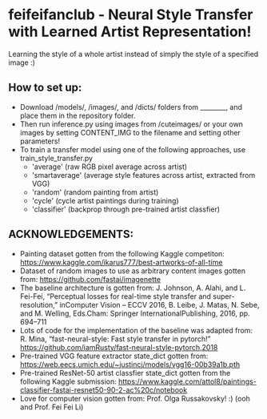 # feifeifanclub - Neural Style Transfer with Learned Artist Representation!

Learning the style of a whole artist instead of simply the style of a specified image :)

## How to set up:
  - Download /models/, /images/, and /dicts/ folders from ________, and place them in the repository folder.
  - Then run inference.py using images from /cuteimages/ or your own images by setting CONTENT_IMG to the filename and setting other parameters! 
  - To train a transfer model using one of the following approaches, use train_style_transfer.py
     - 'average' (raw RGB pixel average across artist)    
     - 'smartaverage' (average style features across artist, extracted from VGG)     
     - 'random' (random painting from artist)             
     - 'cycle' (cycle artist paintings during training)        
     - 'classifier' (backprop through pre-trained artist classfier)
     
     
 
## ACKNOWLEDGEMENTS:
  - Painting dataset gotten from the following Kaggle competiton:
        https://www.kaggle.com/ikarus777/best-artworks-of-all-time
  - Dataset of random images to use as arbitrary content images gotten from:
        https://github.com/fastai/imagenette
  - The baseline architecture is gotten from:
        J. Johnson, A. Alahi, and L. Fei-Fei, “Perceptual losses for real-time style transfer and super-resolution,”
        inComputer Vision – ECCV 2016, B. Leibe, J. Matas, N. Sebe, and M. Welling, Eds.Cham: Springer InternationalPublishing, 2016, pp. 694–711
  - Lots of code for the implementation of the baseline was adapted from:
        R. Mina, “fast-neural-style: Fast style transfer in pytorch!” https://github.com/iamRusty/fast-neural-style-pytorch,2018
  - Pre-trained VGG feature extractor state_dict gotten from:
        https://web.eecs.umich.edu/~justincj/models/vgg16-00b39a1b.pth
  - Pre-trained ResNet-50 artist classfier state_dict gotten from the following Kaggle submission:
        https://www.kaggle.com/attol8/paintings-classifier-fastai-resnet50-90-2-ac%20c/notebook
  - Love for computer vision gotten from:
        Prof. Olga Russakovsky! :)    (ooh and Prof. Fei Fei Li)
